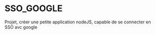 # SSO_GOOGLE
Projet, créer une petite application nodeJS, capable de se connecter en SSO avc google
